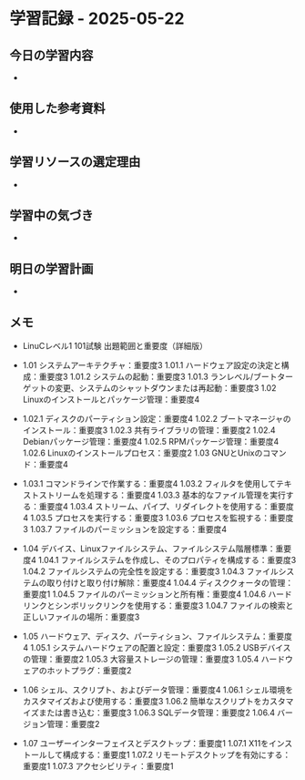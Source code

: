 # 学習記録 - 2025-05-22

## 今日の学習内容
- 
## 使用した参考資料
- 

## 学習リソースの選定理由
- 

## 学習中の気づき
- 

## 明日の学習計画
- 

## メモ
- LinuCレベル1 101試験 出題範囲と重要度（詳細版）
- 1.01 システムアーキテクチャ：重要度3
1.01.1 ハードウェア設定の決定と構成：重要度3
1.01.2 システムの起動：重要度3
1.01.3 ランレベル/ブートターゲットの変更、システムのシャットダウンまたは再起動：重要度3
1.02 Linuxのインストールとパッケージ管理：重要度4

- 1.02.1 ディスクのパーティション設定：重要度4
1.02.2 ブートマネージャのインストール：重要度3
1.02.3 共有ライブラリの管理：重要度2
1.02.4 Debianパッケージ管理：重要度4
1.02.5 RPMパッケージ管理：重要度4
1.02.6 Linuxのインストールプロセス：重要度2
1.03 GNUとUnixのコマンド：重要度4

- 1.03.1 コマンドラインで作業する：重要度4
1.03.2 フィルタを使用してテキストストリームを処理する：重要度4
1.03.3 基本的なファイル管理を実行する：重要度4
1.03.4 ストリーム、パイプ、リダイレクトを使用する：重要度4
1.03.5 プロセスを実行する：重要度3
1.03.6 プロセスを監視する：重要度3
1.03.7 ファイルのパーミッションを設定する：重要度4

- 1.04 デバイス、Linuxファイルシステム、ファイルシステム階層標準：重要度4
1.04.1 ファイルシステムを作成し、そのプロパティを構成する：重要度3
1.04.2 ファイルシステムの完全性を設定する：重要度3
1.04.3 ファイルシステムの取り付けと取り付け解除：重要度4
1.04.4 ディスククォータの管理：重要度1
1.04.5 ファイルのパーミッションと所有権：重要度4
1.04.6 ハードリンクとシンボリックリンクを使用する：重要度3
1.04.7 ファイルの検索と正しいファイルの場所：重要度3

- 1.05 ハードウェア、ディスク、パーティション、ファイルシステム：重要度4
1.05.1 システムハードウェアの配置と設定：重要度3
1.05.2 USBデバイスの管理：重要度2
1.05.3 大容量ストレージの管理：重要度3
1.05.4 ハードウェアのホットプラグ：重要度2

- 1.06 シェル、スクリプト、およびデータ管理：重要度4
1.06.1 シェル環境をカスタマイズおよび使用する：重要度3
1.06.2 簡単なスクリプトをカスタマイズまたは書き込む：重要度3
1.06.3 SQLデータ管理：重要度2
1.06.4 バージョン管理：重要度2

- 1.07 ユーザーインターフェイスとデスクトップ：重要度1
1.07.1 X11をインストールして構成する：重要度1
1.07.2 リモートデスクトップを有効にする：重要度1
1.07.3 アクセシビリティ：重要度1